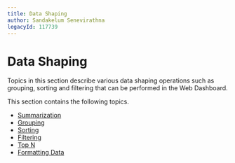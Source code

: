 ```yaml
---
title: Data Shaping
author: Sandakelum Senevirathna
legacyId: 117739
---
```

# Data Shaping
Topics in this section describe various data shaping operations such as grouping, sorting and filtering that can be performed in the Web Dashboard.

This section contains the following topics.
* [Summarization](data-shaping/summarization.md)
* [Grouping](data-shaping/grouping.md)
* [Sorting](data-shaping/sorting.md)
* [Filtering](data-shaping/filtering.md)
* [Top N](data-shaping/top-n.md)
* [Formatting Data](data-shaping/formatting-data.md)